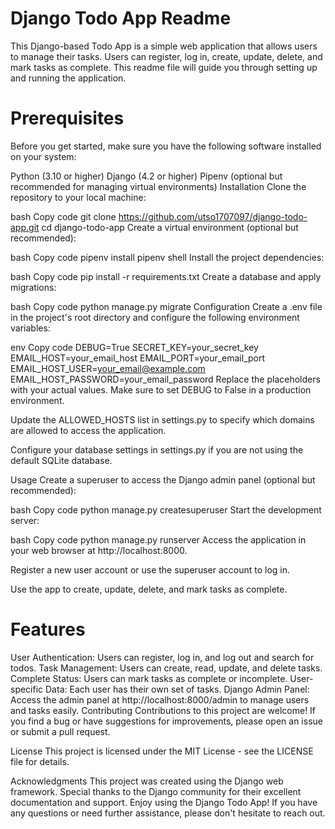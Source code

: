 # Django Todo App Readme
This Django-based Todo App is a simple web application that allows users to manage their tasks. Users can register, log in, create, update, delete, and mark tasks as complete. This readme file will guide you through setting up and running the application.

# Prerequisites
Before you get started, make sure you have the following software installed on your system:

Python (3.10 or higher)
Django (4.2 or higher)
Pipenv (optional but recommended for managing virtual environments)
Installation
Clone the repository to your local machine:

bash
Copy code
git clone https://github.com/utso1707097/django-todo-app.git
cd django-todo-app
Create a virtual environment (optional but recommended):

bash
Copy code
pipenv install
pipenv shell
Install the project dependencies:

bash
Copy code
pip install -r requirements.txt
Create a database and apply migrations:

bash
Copy code
python manage.py migrate
Configuration
Create a .env file in the project's root directory and configure the following environment variables:

env
Copy code
DEBUG=True
SECRET_KEY=your_secret_key
EMAIL_HOST=your_email_host
EMAIL_PORT=your_email_port
EMAIL_HOST_USER=your_email@example.com
EMAIL_HOST_PASSWORD=your_email_password
Replace the placeholders with your actual values. Make sure to set DEBUG to False in a production environment.

Update the ALLOWED_HOSTS list in settings.py to specify which domains are allowed to access the application.

Configure your database settings in settings.py if you are not using the default SQLite database.

Usage
Create a superuser to access the Django admin panel (optional but recommended):

bash
Copy code
python manage.py createsuperuser
Start the development server:

bash
Copy code
python manage.py runserver
Access the application in your web browser at http://localhost:8000.

Register a new user account or use the superuser account to log in.

Use the app to create, update, delete, and mark tasks as complete.

# Features
User Authentication: Users can register, log in, and log out and search for todos.
Task Management: Users can create, read, update, and delete tasks.
Complete Status: Users can mark tasks as complete or incomplete.
User-specific Data: Each user has their own set of tasks.
Django Admin Panel: Access the admin panel at http://localhost:8000/admin to manage users and tasks easily.
Contributing
Contributions to this project are welcome! If you find a bug or have suggestions for improvements, please open an issue or submit a pull request.

License
This project is licensed under the MIT License - see the LICENSE file for details.

Acknowledgments
This project was created using the Django web framework.
Special thanks to the Django community for their excellent documentation and support.
Enjoy using the Django Todo App! If you have any questions or need further assistance, please don't hesitate to reach out.
